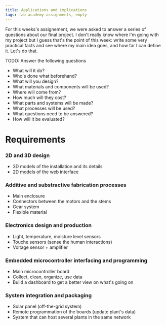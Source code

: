 ```yaml
---
title: Applications and implications
tags: fab-academy-assignments, empty
---
```

For this weeks's assignement, we were asked to answer a series of questions about our final project. I don't really know where I'm going with my project but I guess that's the point of this week: write some very practical facts and see where my main idea goes, and how far I can define it. Let's do that.

TODO: Answer the following questions

- What will it do?
- Who's done what beforehand?
- What will you design?
- What materials and components will be used?
- Where will come from?
- How much will they cost?
- What parts and systems will be made?
- What processes will be used?
- What questions need to be answered?
- How will it be evaluated?

# Requirements

### 2D and 3D design

- 3D models of the installation and its details
- 2D models of the web interface

### Additive and substractive fabrication processes

- Main enclosure
- Connectors between the motors and the stems
- Gear system
- Flexible material

### Electronics design and production

- Light, temperature, moisture level sensors
- Touche sensors (sense the human interactions)
- Voltage sensor + amplifier

### Embedded microcontroller interfacing and programming

- Main microcontroller board
- Collect, clean, organize, use data
- Build a dashboard to get a better view on what's going on

### System integration and packaging

- Solar panel (off-the-grid system)
- Remote programmation of the boards (update plant's data)
- System that can host several plants in the same network
